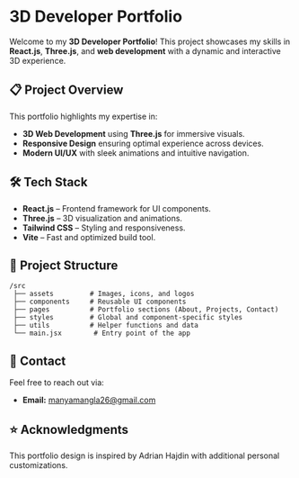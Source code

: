 # 3D Developer Portfolio

Welcome to my **3D Developer Portfolio**! This project showcases my skills in **React.js**, **Three.js**, and **web development** with a dynamic and interactive 3D experience.


## 📋 Project Overview
This portfolio highlights my expertise in:
- **3D Web Development** using **Three.js** for immersive visuals.
- **Responsive Design** ensuring optimal experience across devices.
- **Modern UI/UX** with sleek animations and intuitive navigation.

## 🛠️ Tech Stack
- **React.js** – Frontend framework for UI components.
- **Three.js** – 3D visualization and animations.
- **Tailwind CSS** – Styling and responsiveness.
- **Vite** – Fast and optimized build tool.

## 📂 Project Structure
```
/src
 ├── assets         # Images, icons, and logos
 ├── components     # Reusable UI components
 ├── pages          # Portfolio sections (About, Projects, Contact)
 ├── styles         # Global and component-specific styles
 ├── utils          # Helper functions and data
 └── main.jsx        # Entry point of the app
```

## 📧 Contact
Feel free to reach out via:
- **Email:** manyamangla26@gmail.com
  
## ⭐ Acknowledgments
This portfolio design is inspired by Adrian Hajdin with additional personal customizations.
